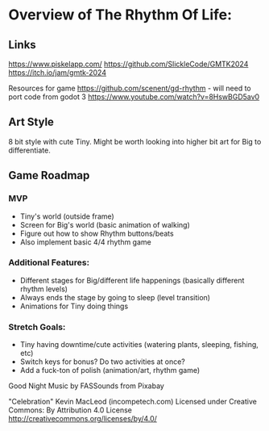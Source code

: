 # Overview of The Rhythm Of Life:
## Links
https://www.piskelapp.com/
https://github.com/SlickleCode/GMTK2024
https://itch.io/jam/gmtk-2024

Resources for game
https://github.com/scenent/gd-rhythm - will need to port code from godot 3
https://www.youtube.com/watch?v=8HswBGD5av0
## Art Style
8 bit style with cute Tiny. Might be worth looking into higher bit art for Big to differentiate.

## Game Roadmap
### MVP
- Tiny's world (outside frame)
- Screen for Big's world (basic animation of walking)
- Figure out how to show Rhythm buttons/beats
- Also implement basic 4/4 rhythm game

### Additional Features:
- Different stages for Big/different life happenings (basically different rhythm levels)
 - Always ends the stage by going to sleep (level transition)
- Animations for Tiny doing things

### Stretch Goals:
- Tiny having downtime/cute activities (watering plants, sleeping, fishing, etc)
- Switch keys for bonus? Do two activities at once?
- Add a fuck-ton of polish (animation/art, rhythm game)



Good Night Music by FASSounds from Pixabay

"Celebration" Kevin MacLeod (incompetech.com)
Licensed under Creative Commons: By Attribution 4.0 License
http://creativecommons.org/licenses/by/4.0/

